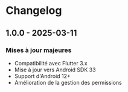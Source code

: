 # Changelog

## 1.0.0 - 2025-03-11

### Mises à jour majeures
* Compatibilité avec Flutter 3.x
* Mise à jour vers Android SDK 33
* Support d'Android 12+
* Amélioration de la gestion des permissions
